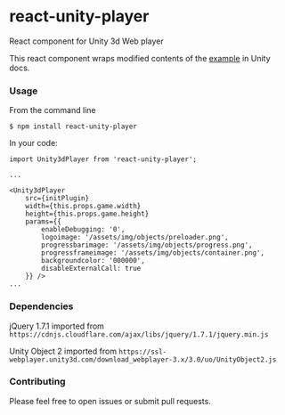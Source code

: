 # react-unity-player

React component for Unity 3d Web player

This react component wraps modified contents of the [example](http://docs.unity3d.com/Manual/WorkingwithUnityObject.html) in Unity docs.

### Usage

From the command line

```$ npm install react-unity-player```

In your code:

```
import Unity3dPlayer from 'react-unity-player';

...

<Unity3dPlayer
	src={initPlugin}
	width={this.props.game.width}
	height={this.props.game.height}
	params={{
		enableDebugging: '0',
		logoimage: '/assets/img/objects/preloader.png',
		progressbarimage: '/assets/img/objects/progress.png',
		progressframeimage: '/assets/img/objects/container.png',
		backgroundcolor: '000000',
		disableExternalCall: true
	}} />
...
```

### Dependencies

jQuery 1.7.1 imported from ```https://cdnjs.cloudflare.com/ajax/libs/jquery/1.7.1/jquery.min.js```

Unity Object 2 imported from ```https://ssl-webplayer.unity3d.com/download_webplayer-3.x/3.0/uo/UnityObject2.js```


### Contributing

Please feel free to open issues or submit pull requests.